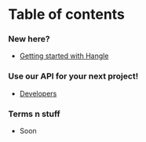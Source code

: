 # Table of contents
### New here?
- [Getting started with Hangle](//docs.hangle.me/docs/getting-started)

### Use our API for your next project!
- [Developers](//docs.hangle.me/docs/developers)

### Terms n stuff
- Soon
